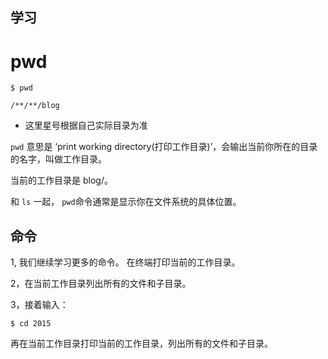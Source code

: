 学习
---

# **pwd** #

```
$ pwd

/**/**/blog
```
* 这里星号根据自己实际目录为准

``pwd`` 意思是 ‘print working directory(打印工作目录)’，会输出当前你所在的目录的名字，叫做工作目录。

当前的工作目录是 blog/。

和 ``ls`` 一起， ``pwd``命令通常是显示你在文件系统的具体位置。


命令
---

  1, 我们继续学习更多的命令。 在终端打印当前的工作目录。
  
  2，在当前工作目录列出所有的文件和子目录。
  
  3，接着输入：
  
  ```
  $ cd 2015
  ```
  
  再在当前工作目录打印当前的工作目录，列出所有的文件和子目录。